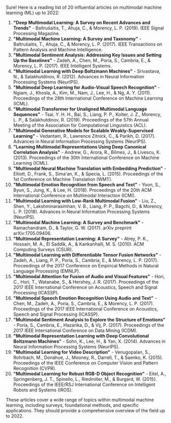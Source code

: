 Sure! Here is a reading list of 20 influential articles on multimodal machine learning (ML) up to 2022:

1. **"Deep Multimodal Learning: A Survey on Recent Advances and Trends"** - Baltrušaitis, T., Ahuja, C., & Morency, L. P. (2019). IEEE Signal Processing Magazine.
2. **"Multimodal Machine Learning: A Survey and Taxonomy"** - Baltrušaitis, T., Ahuja, C., & Morency, L. P. (2017). IEEE Transactions on Pattern Analysis and Machine Intelligence.
3. **"Multimodal Sentiment Analysis: Addressing Key Issues and Setting Up the Baselines"** - Zadeh, A., Chen, M., Poria, S., Cambria, E., & Morency, L. P. (2017). IEEE Intelligent Systems.
4. **"Multimodal Learning with Deep Boltzmann Machines"** - Srivastava, N., & Salakhutdinov, R. (2012). Advances in Neural Information Processing Systems (NeurIPS).
5. **"Multimodal Deep Learning for Audio-Visual Speech Recognition"** - Ngiam, J., Khosla, A., Kim, M., Nam, J., Lee, H., & Ng, A. Y. (2011). Proceedings of the 28th International Conference on Machine Learning (ICML).
6. **"Multimodal Transformer for Unaligned Multimodal Language Sequences"** - Tsai, Y. H. H., Bai, S., Liang, P. P., Kolter, J. Z., Morency, L. P., & Salakhutdinov, R. (2019). Proceedings of the 57th Annual Meeting of the Association for Computational Linguistics (ACL).
7. **"Multimodal Generative Models for Scalable Weakly-Supervised Learning"** - Vedantam, R., Lawrence Zitnick, C., & Parikh, D. (2017). Advances in Neural Information Processing Systems (NeurIPS).
8. **"Learning Multimodal Representations Using Deep Canonical Correlation Analysis"** - Andrew, G., Arora, R., Bilmes, J., & Livescu, K. (2013). Proceedings of the 30th International Conference on Machine Learning (ICML).
9. **"Multimodal Neural Machine Translation with Embedding Prediction"** - Elliott, D., Frank, S., Sima'an, K., & Specia, L. (2015). Proceedings of the 1st Conference on Machine Translation (WMT).
10. **"Multimodal Emotion Recognition from Speech and Text"** - Yoon, S., Byun, S., Jung, K., & Lee, H. (2018). Proceedings of the 20th ACM International Conference on Multimodal Interaction (ICMI).
11. **"Multimodal Learning with Low-Rank Multimodal Fusion"** - Liu, Z., Shen, Y., Lakshminarasimhan, V. B., Liang, P. P., Bagchi, D., & Morency, L. P. (2018). Advances in Neural Information Processing Systems (NeurIPS).
12. **"Multimodal Machine Learning: A Survey and Benchmark"** - Ramachandram, D., & Taylor, G. W. (2017). arXiv preprint arXiv:1705.09406.
13. **"Multimodal Representation Learning: A Survey"** - Atrey, P. K., Hossain, M. A., El Saddik, A., & Kankanhalli, M. S. (2010). ACM Computing Surveys (CSUR).
14. **"Multimodal Learning with Differentiable Tensor Fusion Networks"** - Zadeh, A., Liang, P. P., Poria, S., Cambria, E., & Morency, L. P. (2017). Proceedings of the 2017 Conference on Empirical Methods in Natural Language Processing (EMNLP).
15. **"Multimodal Attention for Fusion of Audio and Visual Features"** - Hori, C., Hori, T., Watanabe, S., & Hershey, J. R. (2017). Proceedings of the 2017 IEEE International Conference on Acoustics, Speech and Signal Processing (ICASSP).
16. **"Multimodal Speech Emotion Recognition Using Audio and Text"** - Chen, M., Zadeh, A., Poria, S., Cambria, E., & Morency, L. P. (2017). Proceedings of the 2017 IEEE International Conference on Acoustics, Speech and Signal Processing (ICASSP).
17. **"Multimodal Sentiment Analysis to Explore the Structure of Emotions"** - Poria, S., Cambria, E., Hazarika, D., & Vij, P. (2017). Proceedings of the 2017 IEEE International Conference on Data Mining (ICDM).
18. **"Multimodal Representation Learning with Deep Convolutional Boltzmann Machines"** - Sohn, K., Lee, H., & Yan, X. (2014). Advances in Neural Information Processing Systems (NeurIPS).
19. **"Multimodal Learning for Video Description"** - Venugopalan, S., Rohrbach, M., Donahue, J., Mooney, R., Darrell, T., & Saenko, K. (2015). Proceedings of the IEEE Conference on Computer Vision and Pattern Recognition (CVPR).
20. **"Multimodal Learning for Robust RGB-D Object Recognition"** - Eitel, A., Springenberg, J. T., Spinello, L., Riedmiller, M., & Burgard, W. (2015). Proceedings of the IEEE/RSJ International Conference on Intelligent Robots and Systems (IROS).

These articles cover a wide range of topics within multimodal machine learning, including surveys, foundational methods, and specific applications. They should provide a comprehensive overview of the field up to 2022.
